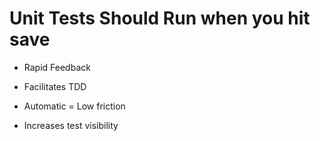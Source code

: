 # Unit Tests Should Run when you hit save 

* Rapid Feedback

* Facilitates TDD

* Automatic = Low friction

* Increases test visibility
